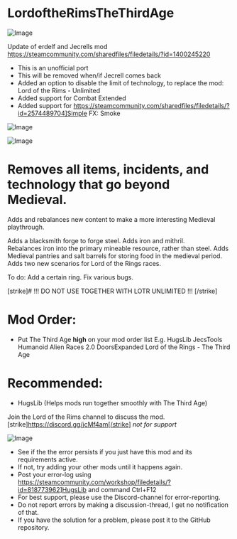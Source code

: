 # LordoftheRimsTheThirdAge

![Image](https://i.imgur.com/buuPQel.png)

Update of erdelf and Jecrells mod
https://steamcommunity.com/sharedfiles/filedetails/?id=1400245220

- This is an unofficial port
- This will be removed when/if Jecrell comes back
- Added an option to disable the limit of technology, to replace the mod: Lord of the Rims - Unlimited
- Added support for Combat Extended
- Added support for https://steamcommunity.com/sharedfiles/filedetails/?id=2574489704]Simple FX: Smoke

![Image](https://i.imgur.com/pufA0kM.png)

	
![Image](https://i.imgur.com/Z4GOv8H.png)


# Removes all items, incidents, and technology that go beyond Medieval.
Adds and rebalances new content to make a more interesting Medieval playthrough.


Adds a blacksmith forge to forge steel.
Adds iron and mithril.  
Rebalances iron into the primary mineable resource, rather than steel.
Adds Medieval pantries and salt barrels for storing food in the medieval period.
Adds two new scenarios for Lord of the Rings races.
	
To do: Add a certain ring. Fix various bugs.
  

[strike]#  !!! DO NOT USE TOGETHER WITH LOTR UNLIMITED !!! 
[/strike]

# Mod Order:

- Put The Third Age **high** on your mod order list
E.g.
HugsLib
JecsTools
Humanoid Alien Races 2.0
DoorsExpanded
Lord of the Rings - The Third Age

# Recommended:

- HugsLib (Helps mods run together smoothly with The Third Age)

Join the Lord of the Rims channel to discuss the mod.
[strike]https://discord.gg/jcMf4am[/strike] *not for support*


![Image](https://i.imgur.com/PwoNOj4.png)



-  See if the the error persists if you just have this mod and its requirements active.
-  If not, try adding your other mods until it happens again.
-  Post your error-log using https://steamcommunity.com/workshop/filedetails/?id=818773962]HugsLib and command Ctrl+F12
-  For best support, please use the Discord-channel for error-reporting.
-  Do not report errors by making a discussion-thread, I get no notification of that.
-  If you have the solution for a problem, please post it to the GitHub repository.




